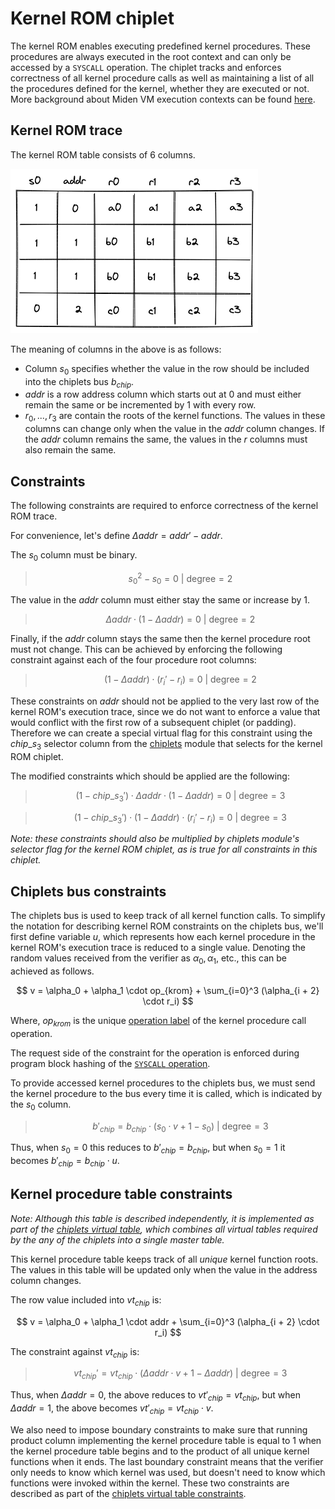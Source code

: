 # Kernel ROM chiplet
The kernel ROM enables executing predefined kernel procedures. These procedures are always executed in the root context and can only be accessed by a `SYSCALL` operation. The chiplet tracks and enforces correctness of all kernel procedure calls as well as maintaining a list of all the procedures defined for the kernel, whether they are executed or not. More background about Miden VM execution contexts can be found [here](../../user_docs/assembly/execution_contexts.md).

## Kernel ROM trace
The kernel ROM table consists of 6 columns.

![kernel_rom_execution_trace](../../assets/design/chiplets/kernel_rom/kernel_rom_execution_trace.png)

The meaning of columns in the above is as follows:
- Column $s_0$ specifies whether the value in the row should be included into the chiplets bus $b_{chip}$.
- $addr$ is a row address column which starts out at $0$ and must either remain the same or be incremented by $1$ with every row.
- $r_0, ..., r_3$ are contain the roots of the kernel functions. The values in these columns can change only when the value in the $addr$ column changes. If the $addr$ column remains the same, the values in the $r$ columns must also remain the same.

## Constraints

The following constraints are required to enforce correctness of the kernel ROM trace.

For convenience, let's define $\Delta addr = addr' - addr$.

The $s_0$ column must be binary.

> $$
s_0^2 - s_0 = 0 \text{ | degree} = 2
$$

The value in the $addr$ column must either stay the same or increase by $1$.

> $$
\Delta addr \cdot (1 - \Delta addr) = 0 \text{ | degree} = 2
$$

Finally, if the $addr$ column stays the same then the kernel procedure root must not change. This can be achieved by enforcing the following constraint against each of the four procedure root columns:

> $$
(1 - \Delta addr) \cdot (r_i' - r_i) = 0 \text{ | degree} = 2
$$

These constraints on $addr$ should not be applied to the very last row of the kernel ROM's execution trace, since we do not want to enforce a value that would conflict with the first row of a subsequent chiplet (or padding). Therefore we can create a special virtual flag for this constraint using the $chip\_s_3$ selector column from the [chiplets](main.md) module that selects for the kernel ROM chiplet.

The modified constraints which should be applied are the following:

>$$
(1 - chip\_s_3') \cdot \Delta addr \cdot (1 - \Delta addr) = 0 \text{ | degree} = 3
$$

>$$
(1 - chip\_s_3') \cdot (1 - \Delta addr) \cdot (r_i' - r_i) = 0 \text{ | degree} = 3
$$

_Note: these constraints should also be multiplied by chiplets module's selector flag for the kernel ROM chiplet, as is true for all constraints in this chiplet._

## Chiplets bus constraints

The chiplets bus is used to keep track of all kernel function calls. To simplify the notation for describing kernel ROM constraints on the chiplets bus, we'll first define variable $u$, which represents how each kernel procedure in the kernel ROM's execution trace is reduced to a single value. Denoting the random values received from the verifier as $\alpha_0, \alpha_1$, etc., this can be achieved as follows.

$$
v = \alpha_0 + \alpha_1 \cdot op_{krom} + \sum_{i=0}^3 (\alpha_{i + 2} \cdot r_i)
$$

Where, $op_{krom}$ is the unique [operation label](./main.md#operation-labels) of the kernel procedure call operation.

The request side of the constraint for the operation is enforced during program block hashing of the [`SYSCALL` operation](../decoder/constraints.md#block-hash-computation-constraints).

To provide accessed kernel procedures to the chiplets bus, we must send the kernel procedure to the bus every time it is called, which is indicated by the $s_0$ column.

> $$
b'_{chip} = b_{chip} \cdot (s_0 \cdot v + 1 - s_0) \text{ | degree} = 3
$$

Thus, when $s_0 = 0$ this reduces to $b'_{chip} = b_{chip}$, but when $s_0=1$ it becomes $b'_{chip} = b_{chip} \cdot u$.

## Kernel procedure table constraints
*Note: Although this table is described independently, it is implemented as part of the [chiplets virtual table](../chiplets/main.md#chiplets-virtual-table), which combines all virtual tables required by the any of the chiplets into a single master table.*

This kernel procedure table keeps track of all *unique* kernel function roots. The values in this table will be updated only when the value in the address column changes.

The row value included into $vt_{chip}$ is:

$$
v = \alpha_0 + \alpha_1 \cdot addr + \sum_{i=0}^3 (\alpha_{i + 2} \cdot r_i)
$$

The constraint against $vt_{chip}$ is:

> $$
vt_{chip}' = vt_{chip} \cdot (\Delta addr \cdot v + 1 - \Delta addr) \text{ | degree} = 3
$$

Thus, when $\Delta addr = 0$, the above reduces to $vt'_{chip}=vt_{chip}$, but when $\Delta addr = 1$, the above becomes $vt'_{chip} = vt_{chip} \cdot v$.

We also need to impose boundary constraints to make sure that running product column implementing the kernel procedure table is equal to $1$ when the kernel procedure table begins and to the product of all unique kernel functions when it ends. The last boundary constraint means that the verifier only needs to know which kernel was used, but doesn't need to know which functions were invoked within the kernel. These two constraints are described as part of the [chiplets virtual table constraints](../chiplets/main.md#chiplets-virtual-table-constraints).
